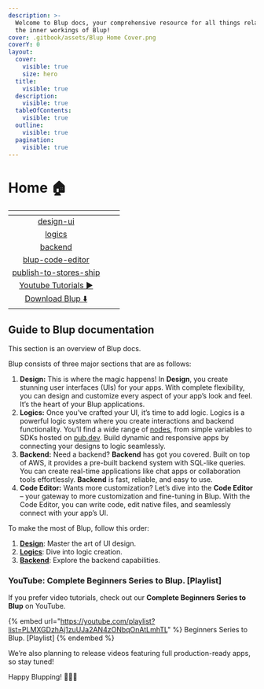 ```yaml
---
description: >-
  Welcome to Blup docs, your comprehensive resource for all things related to
  the inner workings of Blup!
cover: .gitbook/assets/Blup Home Cover.png
coverY: 0
layout:
  cover:
    visible: true
    size: hero
  title:
    visible: true
  description:
    visible: true
  tableOfContents:
    visible: true
  outline:
    visible: true
  pagination:
    visible: true
---
```


# Home 🏠

<table data-view="cards"><thead><tr><th align="center"></th><th></th><th></th></tr></thead><tbody><tr><td align="center"><a data-mention href="wiki/design-ui/">design-ui</a></td><td></td><td></td></tr><tr><td align="center"><a data-mention href="wiki/logics/">logics</a></td><td></td><td></td></tr><tr><td align="center"><a data-mention href="wiki/backend/">backend</a></td><td></td><td></td></tr><tr><td align="center"><a data-mention href="wiki/blup-code-editor/">blup-code-editor</a></td><td></td><td></td></tr><tr><td align="center"><a data-mention href="wiki/publish-to-stores-ship/">publish-to-stores-ship</a></td><td></td><td></td></tr><tr><td align="center"><a href="https://www.youtube.com/watch?v=QHQiDpPJYcQ&#x26;list=PLMXGDzhAj1zuUJa2AN4zONbqOnAtLmhTL&#x26;ab_channel=Blup">Youtube Tutorials ▶️</a></td><td></td><td></td></tr><tr><td align="center"><a href="https://blup.in/downloads">Download Blup ⬇️</a></td><td></td><td></td></tr></tbody></table>

## Guide to Blup documentation

This section is an overview of Blup docs.

Blup consists of three major sections that are as follows:

1. **Design:** This is where the magic happens! In **Design**, you create stunning user interfaces (UIs) for your apps. With complete flexibility, you can design and customize every aspect of your app’s look and feel. It’s the heart of your Blup applications.
2. **Logics:** Once you’ve crafted your UI, it’s time to add logic. Logics is a powerful logic system where you create interactions and backend functionality. You’ll find a wide range of [nodes](wiki/logics/ui-nodes/), from simple variables to SDKs hosted on [pub.dev](https://pub.dev). Build dynamic and responsive apps by connecting your designs to logic seamlessly.
3. **Backend:** Need a backend? **Backend** has got you covered. Built on top of AWS, it provides a pre-built backend system with SQL-like queries. You can create real-time applications like chat apps or collaboration tools effortlessly. **Backend** is fast, reliable, and easy to use.
4. **Code Editor:** Wants more customization?  Let’s dive into the **Code Editor** – your gateway to more customization and fine-tuning in Blup. With the Code Editor, you can write code, edit native files, and seamlessly connect with your app’s UI.&#x20;

To make the most of Blup, follow this order:

1. [**Design**](wiki/design-ui/): Master the art of UI design.
2. [**Logics**](wiki/logics/): Dive into logic creation.
3. [**Backend**](wiki/backend/): Explore the backend capabilities.

### YouTube: Complete Beginners Series to Blup. \[Playlist]

If you prefer video tutorials, check out our **Complete Beginners Series to Blup** on YouTube.

{% embed url="https://youtube.com/playlist?list=PLMXGDzhAj1zuUJa2AN4zONbqOnAtLmhTL" %}
Beginners Series to Blup. \[Playlist]
{% endembed %}

We’re also planning to release videos featuring full production-ready apps, so stay tuned!

Happy Blupping! 🚀🎨🔌
